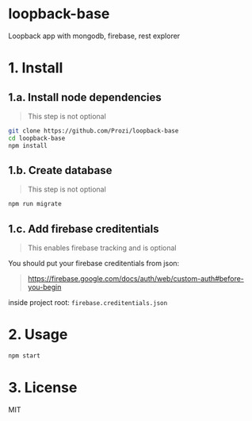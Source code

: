 # loopback-base
Loopback app with mongodb, firebase, rest explorer

# 1. Install

## 1.a. Install node dependencies

> This step is not optional

```bash
git clone https://github.com/Prozi/loopback-base
cd loopback-base
npm install
```

## 1.b. Create database

> This step is not optional

```bash
npm run migrate
```

## 1.c. Add firebase creditentials

> This enables firebase tracking and is optional

You should put your firebase creditentials from json:
> https://firebase.google.com/docs/auth/web/custom-auth#before-you-begin

inside project root: `firebase.creditentials.json`

# 2. Usage

```bash
npm start
```

# 3. License

MIT

